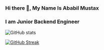 ### Hi there 👋, My Name Is Ababil Mustax
### I am Junior Backend Engineer


![GitHub stats](https://github-readme-stats.vercel.app/api?username=Birdfromhell&show_icons=true&count_private=true&theme=vision-friendly-dark&border=false)  

[![GitHub Streak](https://streak-stats.demolab.com?user=birdfromhell&theme=highcontrast&hide_border=true)](https://git.io/streak-stats)

